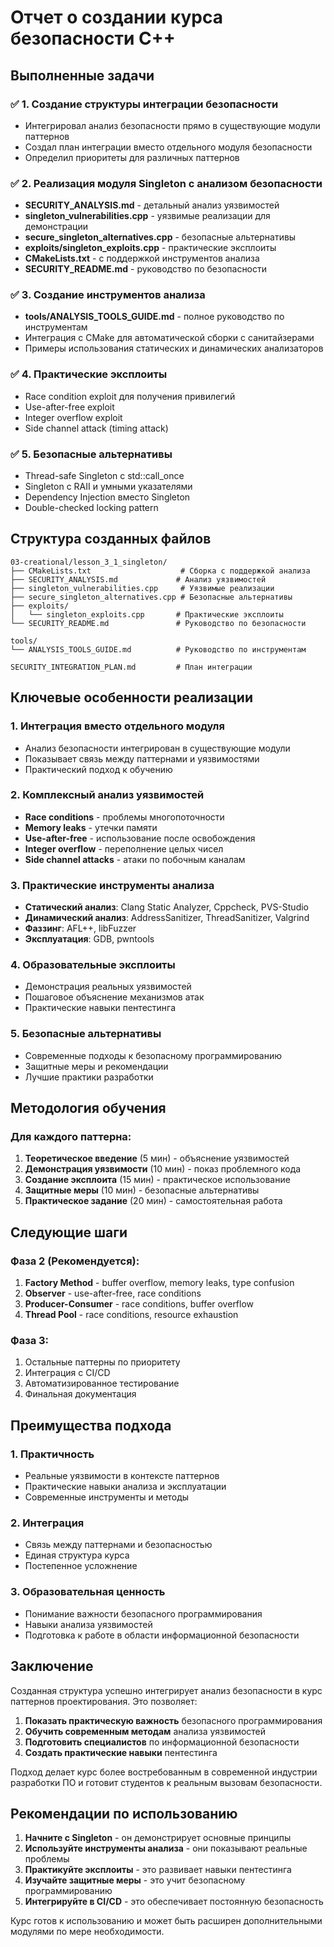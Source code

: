 # Отчет о создании курса безопасности C++

## Выполненные задачи

### ✅ 1. Создание структуры интеграции безопасности
- Интегрировал анализ безопасности прямо в существующие модули паттернов
- Создал план интеграции вместо отдельного модуля безопасности
- Определил приоритеты для различных паттернов

### ✅ 2. Реализация модуля Singleton с анализом безопасности
- **SECURITY_ANALYSIS.md** - детальный анализ уязвимостей
- **singleton_vulnerabilities.cpp** - уязвимые реализации для демонстрации
- **secure_singleton_alternatives.cpp** - безопасные альтернативы
- **exploits/singleton_exploits.cpp** - практические эксплоиты
- **CMakeLists.txt** - с поддержкой инструментов анализа
- **SECURITY_README.md** - руководство по безопасности

### ✅ 3. Создание инструментов анализа
- **tools/ANALYSIS_TOOLS_GUIDE.md** - полное руководство по инструментам
- Интеграция с CMake для автоматической сборки с санитайзерами
- Примеры использования статических и динамических анализаторов

### ✅ 4. Практические эксплоиты
- Race condition exploit для получения привилегий
- Use-after-free exploit
- Integer overflow exploit
- Side channel attack (timing attack)

### ✅ 5. Безопасные альтернативы
- Thread-safe Singleton с std::call_once
- Singleton с RAII и умными указателями
- Dependency Injection вместо Singleton
- Double-checked locking pattern

## Структура созданных файлов

```
03-creational/lesson_3_1_singleton/
├── CMakeLists.txt                    # Сборка с поддержкой анализа
├── SECURITY_ANALYSIS.md             # Анализ уязвимостей
├── singleton_vulnerabilities.cpp     # Уязвимые реализации
├── secure_singleton_alternatives.cpp # Безопасные альтернативы
├── exploits/
│   └── singleton_exploits.cpp       # Практические эксплоиты
└── SECURITY_README.md               # Руководство по безопасности

tools/
└── ANALYSIS_TOOLS_GUIDE.md          # Руководство по инструментам

SECURITY_INTEGRATION_PLAN.md         # План интеграции
```

## Ключевые особенности реализации

### 1. Интеграция вместо отдельного модуля
- Анализ безопасности интегрирован в существующие модули
- Показывает связь между паттернами и уязвимостями
- Практический подход к обучению

### 2. Комплексный анализ уязвимостей
- **Race conditions** - проблемы многопоточности
- **Memory leaks** - утечки памяти
- **Use-after-free** - использование после освобождения
- **Integer overflow** - переполнение целых чисел
- **Side channel attacks** - атаки по побочным каналам

### 3. Практические инструменты анализа
- **Статический анализ**: Clang Static Analyzer, Cppcheck, PVS-Studio
- **Динамический анализ**: AddressSanitizer, ThreadSanitizer, Valgrind
- **Фаззинг**: AFL++, libFuzzer
- **Эксплуатация**: GDB, pwntools

### 4. Образовательные эксплоиты
- Демонстрация реальных уязвимостей
- Пошаговое объяснение механизмов атак
- Практические навыки пентестинга

### 5. Безопасные альтернативы
- Современные подходы к безопасному программированию
- Защитные меры и рекомендации
- Лучшие практики разработки

## Методология обучения

### Для каждого паттерна:
1. **Теоретическое введение** (5 мин) - объяснение уязвимостей
2. **Демонстрация уязвимости** (10 мин) - показ проблемного кода
3. **Создание эксплоита** (15 мин) - практическое использование
4. **Защитные меры** (10 мин) - безопасные альтернативы
5. **Практическое задание** (20 мин) - самостоятельная работа

## Следующие шаги

### Фаза 2 (Рекомендуется):
1. **Factory Method** - buffer overflow, memory leaks, type confusion
2. **Observer** - use-after-free, race conditions
3. **Producer-Consumer** - race conditions, buffer overflow
4. **Thread Pool** - race conditions, resource exhaustion

### Фаза 3:
1. Остальные паттерны по приоритету
2. Интеграция с CI/CD
3. Автоматизированное тестирование
4. Финальная документация

## Преимущества подхода

### 1. Практичность
- Реальные уязвимости в контексте паттернов
- Практические навыки анализа и эксплуатации
- Современные инструменты и методы

### 2. Интеграция
- Связь между паттернами и безопасностью
- Единая структура курса
- Постепенное усложнение

### 3. Образовательная ценность
- Понимание важности безопасного программирования
- Навыки анализа уязвимостей
- Подготовка к работе в области информационной безопасности

## Заключение

Созданная структура успешно интегрирует анализ безопасности в курс паттернов проектирования. Это позволяет:

1. **Показать практическую важность** безопасного программирования
2. **Обучить современным методам** анализа уязвимостей
3. **Подготовить специалистов** по информационной безопасности
4. **Создать практические навыки** пентестинга

Подход делает курс более востребованным в современной индустрии разработки ПО и готовит студентов к реальным вызовам безопасности.

## Рекомендации по использованию

1. **Начните с Singleton** - он демонстрирует основные принципы
2. **Используйте инструменты анализа** - они показывают реальные проблемы
3. **Практикуйте эксплоиты** - это развивает навыки пентестинга
4. **Изучайте защитные меры** - это учит безопасному программированию
5. **Интегрируйте в CI/CD** - это обеспечивает постоянную безопасность

Курс готов к использованию и может быть расширен дополнительными модулями по мере необходимости.

